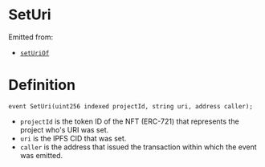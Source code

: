 # SetUri

Emitted from:

* [`setUriOf`](../write/seturiof.md)

# Definition

```solidity
event SetUri(uint256 indexed projectId, string uri, address caller);
```

* `projectId` is the token ID of the NFT (ERC-721) that represents the project who's URI was set.
* `uri` is the IPFS CID that was set.
* `caller` is the address that issued the transaction within which the event was emitted.
